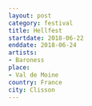 ```yaml
---
layout: post
category: festival
title: Hellfest
startdate: 2018-06-22
enddate: 2018-06-24
artists: 
- Baroness
place: 
- Val de Moine
country: France
city: Clisson
---
```


